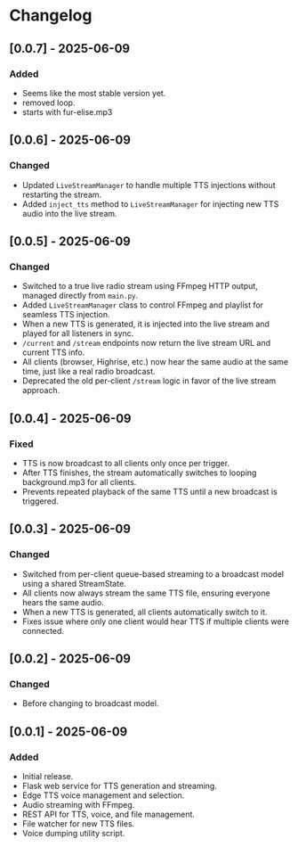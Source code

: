 # Changelog

## [0.0.7] - 2025-06-09
### Added
- Seems like the most stable version yet.
- removed loop.
- starts with fur-elise.mp3

## [0.0.6] - 2025-06-09
### Changed
- Updated `LiveStreamManager` to handle multiple TTS injections without restarting the stream.
- Added `inject_tts` method to `LiveStreamManager` for injecting new TTS audio into the live stream.    

## [0.0.5] - 2025-06-09
### Changed
- Switched to a true live radio stream using FFmpeg HTTP output, managed directly from `main.py`.
- Added `LiveStreamManager` class to control FFmpeg and playlist for seamless TTS injection.
- When a new TTS is generated, it is injected into the live stream and played for all listeners in sync.
- `/current` and `/stream` endpoints now return the live stream URL and current TTS info.
- All clients (browser, Highrise, etc.) now hear the same audio at the same time, just like a real radio broadcast.
- Deprecated the old per-client `/stream` logic in favor of the live stream approach.

## [0.0.4] - 2025-06-09
### Fixed
- TTS is now broadcast to all clients only once per trigger.
- After TTS finishes, the stream automatically switches to looping background.mp3 for all clients.
- Prevents repeated playback of the same TTS until a new broadcast is triggered.

## [0.0.3] - 2025-06-09
### Changed
- Switched from per-client queue-based streaming to a broadcast model using a shared StreamState.
- All clients now always stream the same TTS file, ensuring everyone hears the same audio.
- When a new TTS is generated, all clients automatically switch to it.
- Fixes issue where only one client would hear TTS if multiple clients were connected.

## [0.0.2] - 2025-06-09
### Changed
- Before changing to broadcast model.

## [0.0.1] - 2025-06-09
### Added
- Initial release.
- Flask web service for TTS generation and streaming.
- Edge TTS voice management and selection.
- Audio streaming with FFmpeg.
- REST API for TTS, voice, and file management.
- File watcher for new TTS files.
- Voice dumping utility script.